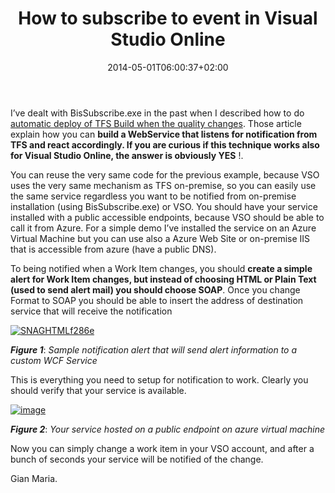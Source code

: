 ﻿---
title: "How to subscribe to event in Visual Studio Online"
description: ""
date: 2014-05-01T06:00:37+02:00
draft: false
tags: [VSO]
categories: [Team Foundation Server]
---
I’ve dealt with BisSubscribe.exe in the past when I described how to do [automatic deploy of TFS Build when the quality changes](http://www.codewrecks.com/blog/index.php/2010/08/10/moving-to-a-deploy-system-based-on-tfs-build/). Those article explain how you can  **build a WebService that listens for notification from TFS and react accordingly. If you are curious if this technique works also for Visual Studio Online, the answer is obviously YES** !.

You can reuse the very same code for the previous example, because VSO uses the very same mechanism as TFS on-premise, so you can easily use the same service regardless you want to be notified from on-premise installation (using BisSubscribe.exe) or VSO. You should have your service installed with a public accessible endpoints, because VSO should be able to call it from Azure. For a simple demo I’ve installed the service on an Azure Virtual Machine but you can use also a Azure Web Site or on-premise IIS that is accessible from azure (have a public DNS).

To being notified when a Work Item changes, you should  **create a simple alert for Work Item changes, but instead of choosing HTML or Plain Text (used to send alert mail) you should choose SOAP**. Once you change Format to SOAP you should be able to insert the address of destination service that will receive the notification

[![SNAGHTMLf286e](http://www.codewrecks.com/blog/wp-content/uploads/2014/05/SNAGHTMLf286e_thumb.png "SNAGHTMLf286e")](http://www.codewrecks.com/blog/wp-content/uploads/2014/05/SNAGHTMLf286e.png)

 ***Figure 1***: *Sample notification alert that will send alert information to a custom WCF Service*

This is everything you need to setup for notification to work. Clearly you should verify that your service is available.

[![image](http://www.codewrecks.com/blog/wp-content/uploads/2014/05/image_thumb.png "image")](http://www.codewrecks.com/blog/wp-content/uploads/2014/05/image.png)

 ***Figure 2***: *Your service hosted on a public endpoint on azure virtual machine*

Now you can simply change a work item in your VSO account, and after a bunch of seconds your service will be notified of the change.

Gian Maria.

